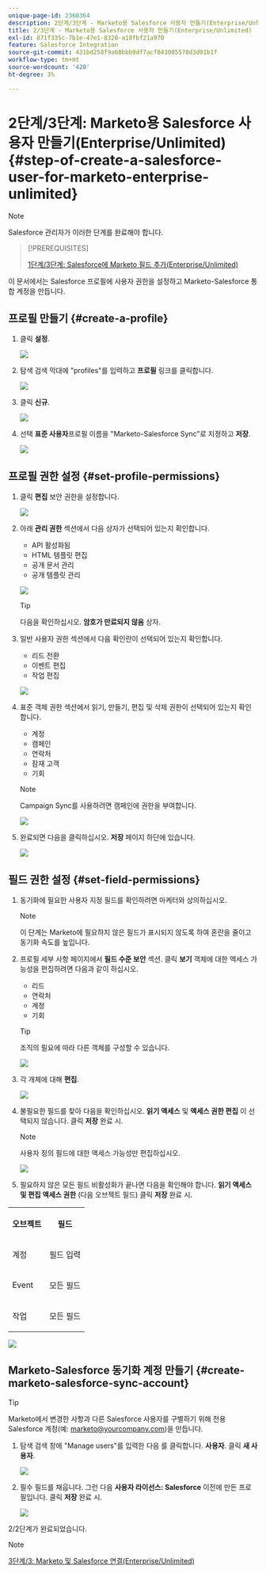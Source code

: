 ```yaml
---
unique-page-id: 2360364
description: 2단계/3단계 - Marketo용 Salesforce 사용자 만들기(Enterprise/Unlimited) - Marketo 문서 - 제품 설명서
title: 2/3단계 - Marketo용 Salesforce 사용자 만들기(Enterprise/Unlimited)
exl-id: 871f335c-7b1e-47e1-8320-a18fbf21a970
feature: Salesforce Integration
source-git-commit: 431bd258f9a68bbb9df7acf043085578d3d91b1f
workflow-type: tm+mt
source-wordcount: '420'
ht-degree: 3%

---
```


# 2단계/3단계: Marketo용 Salesforce 사용자 만들기(Enterprise/Unlimited) {#step-of-create-a-salesforce-user-for-marketo-enterprise-unlimited}

>[!NOTE]
>
>Salesforce 관리자가 이러한 단계를 완료해야 합니다.

>[!PREREQUISITES]
>
>[1단계/3단계: Salesforce에 Marketo 필드 추가(Enterprise/Unlimited)](/help/marketo/product-docs/crm-sync/salesforce-sync/setup/enterprise-unlimited-edition/step-1-of-3-add-marketo-fields-to-salesforce-enterprise-unlimited.md)

이 문서에서는 Salesforce 프로필에 사용자 권한을 설정하고 Marketo-Salesforce 통합 계정을 만듭니다.

## 프로필 만들기 {#create-a-profile}

1. 클릭 **설정**.

   ![](assets/image2015-6-11-16-3a15-3a27.png)

1. 탐색 검색 막대에 &quot;profiles&quot;를 입력하고 **프로필** 링크를 클릭합니다.

   ![](assets/sfdc-profiles-hands.png)

1. 클릭 **신규**.

   ![](assets/image2014-12-9-9-3a19-3a15.png)

1. 선택 **표준 사용자**&#x200B;프로필 이름을 &quot;Marketo-Salesforce Sync&quot;로 지정하고 **저장**.

   ![](assets/image2014-12-9-9-3a19-3a22.png)

## 프로필 권한 설정 {#set-profile-permissions}

1. 클릭 **편집** 보안 권한을 설정합니다.

   ![](assets/image2014-12-9-9-3a19-3a30.png)

1. 아래 **관리 권한** 섹션에서 다음 상자가 선택되어 있는지 확인합니다.

   * API 활성화됨
   * HTML 템플릿 편집
   * 공개 문서 관리
   * 공개 템플릿 관리

   ![](assets/image2014-12-9-9-3a19-3a38.png)

   >[!TIP]
   >
   >다음을 확인하십시오. **암호가 만료되지 않음** 상자.

1. 일반 사용자 권한 섹션에서 다음 확인란이 선택되어 있는지 확인합니다.

   * 리드 전환
   * 이벤트 편집
   * 작업 편집

   ![](assets/image2014-12-9-9-3a19-3a47.png)

1. 표준 객체 권한 섹션에서 읽기, 만들기, 편집 및 삭제 권한이 선택되어 있는지 확인합니다.

   * 계정
   * 캠페인
   * 연락처
   * 잠재 고객
   * 기회

   >[!NOTE]
   >
   >Campaign Sync를 사용하려면 캠페인에 권한을 부여합니다.

   ![](assets/image2014-12-9-9-3a19-3a57.png)

1. 완료되면 다음을 클릭하십시오. **저장** 페이지 하단에 있습니다.

   ![](assets/image2014-12-9-9-3a20-3a5.png)

## 필드 권한 설정 {#set-field-permissions}

1. 동기화에 필요한 사용자 지정 필드를 확인하려면 마케터와 상의하십시오.

   >[!NOTE]
   >
   >이 단계는 Marketo에 필요하지 않은 필드가 표시되지 않도록 하여 혼란을 줄이고 동기화 속도를 높입니다.

1. 프로필 세부 사항 페이지에서 **필드 수준 보안** 섹션. 클릭 **보기** 객체에 대한 액세스 가능성을 편집하려면 다음과 같이 하십시오.

   * 리드
   * 연락처
   * 계정
   * 기회

   >[!TIP]
   >
   >조직의 필요에 따라 다른 객체를 구성할 수 있습니다.

   ![](assets/image2014-12-9-9-3a20-3a14.png)

1. 각 개체에 대해 **편집**.

   ![](assets/sfdc-sync-field-edit1.png)

1. 불필요한 필드를 찾아 다음을 확인하십시오. **읽기 액세스** 및 **액세스 권한 편집** 이 선택되지 않습니다. 클릭 **저장** 완료 시.

   >[!NOTE]
   >
   >사용자 정의 필드에 대한 액세스 가능성만 편집하십시오.

   ![](assets/sfdc-sync-field-edit2.png)

1. 필요하지 않은 모든 필드 비활성화가 끝나면 다음을 확인해야 합니다. **읽기 액세스 및 편집 액세스 권한** (다음 오브젝트 필드) 클릭 **저장** 완료 시.

<table> 
 <tbody> 
  <tr> 
   <th colspan="1" rowspan="1"><p>오브젝트</p></th> 
   <th colspan="1" rowspan="1"><p>필드</p></th> 
  </tr> 
  <tr> 
   <td colspan="1" rowspan="1"><p>계정</p></td> 
   <td colspan="1" rowspan="1"><p>필드 입력</p></td> 
  </tr> 
  <tr> 
   <td colspan="1" rowspan="1"><p>Event</p></td> 
   <td colspan="1" rowspan="1"><p>모든 필드</p></td> 
  </tr> 
  <tr> 
   <td colspan="1" rowspan="1"><p>작업</p></td> 
   <td colspan="1" rowspan="1"><p>모든 필드</p></td> 
  </tr> 
 </tbody> 
</table>

![](assets/sfdc-check-the-boxes.png)

## Marketo-Salesforce 동기화 계정 만들기 {#create-marketo-salesforce-sync-account}

>[!TIP]
>
>Marketo에서 변경한 사항과 다른 Salesforce 사용자를 구별하기 위해 전용 Salesforce 계정(예: marketo@yourcompany.com)을 만듭니다.

1. 탐색 검색 창에 &quot;Manage users&quot;를 입력한 다음 를 클릭합니다. **사용자**. 클릭 **새 사용자**.

   ![](assets/sfdc-new-users.png)

1. 필수 필드를 채웁니다. 그런 다음 **사용자 라이선스: Salesforce** 이전에 만든 프로필입니다. 클릭 **저장** 완료 시.

   ![](assets/image2014-12-9-9-3a20-3a56.png)

2/2단계가 완료되었습니다.

>[!NOTE]
>
>[3단계/3: Marketo 및 Salesforce 연결(Enterprise/Unlimited)](/help/marketo/product-docs/crm-sync/salesforce-sync/setup/enterprise-unlimited-edition/step-3-of-3-connect-marketo-and-salesforce-enterprise-unlimited.md)
